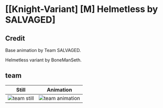 # [\[Knight-Variant\] \[M\] Helmetless by SALVAGED]

## Credit

Base animation by Team SALVAGED. 

Helmetless variant by BoneManSeth.

## team

| Still | Animation |
| :---: | :-------: |
| ![team still](./team_000.png) | ![team animation](./team.gif) |
